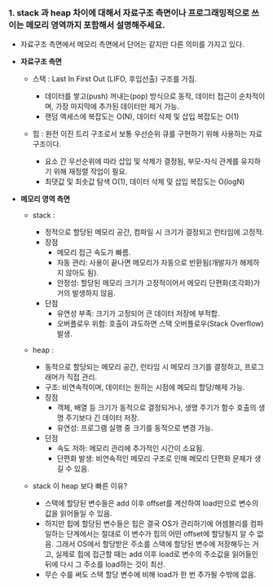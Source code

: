 ### 1. stack 과 heap 차이에 대해서 자료구조 측면이나 프로그래밍적으로 쓰이는 메모리 영역까지 포함해서 설명해주세요.
* 자료구조 측면에서 메모리 측면에서 단어는 같지만 다른 의미를 가지고 있다.
* **자료구조 측면**
    * 스택 : Last In First Out (LIFO, 후입선출) 구조를 가짐.
        * 데이터를 쌓고(push) 꺼내는(pop) 방식으로 동작, 데이터 접근이 순차적이며, 가장 마지막에 추가된 데이터만 제거 가능.
        * 랜덤 액세스에 복잡도는 O(N), 데이터 삭제 및 삽입 복잡도는 O(1)
 
    * 힙 : 완전 이진 트리 구조로서 보통 우선순위 큐를 구현하기 위해 사용하는 자료구조이다.
        * 요소 간 우선순위에 따라 삽입 및 삭제가 결정됨, 부모-자식 관계를 유지하기 위해 재정렬 작업이 필요.
        * 최댓값 및 최솟값 탐색 O(1), 데이터 삭제 및 삽입 복잡도는 O(logN)

* **메모리 영역 측면**
    * stack :
        * 정적으로 할당된 메모리 공간, 컴파일 시 크기가 결정되고 런타임에 고정적.
        * 장점
            * 메모리 접근 속도가 빠름.
            * 자동 관리: 사용이 끝나면 메모리가 자동으로 반환됨(개발자가 해제하지 않아도 됨).
            * 안정성: 할당된 메모리 크기가 고정적이어서 메모리 단편화(조각화)가 거의 발생하지 않음.
        * 단점
            * 유연성 부족: 크기가 고정되어 큰 데이터 저장에 부적합.
            * 오버플로우 위험: 호출이 과도하면 스택 오버플로우(Stack Overflow) 발생.

    * heap :
        * 동적으로 할당되는 메모리 공간, 런타임 시 메모리 크기를 결정하고, 프로그래머가 직접 관리.
        * 구조: 비연속적이며, 데이터는 원하는 시점에 메모리 할당/해제 가능.
        * 장점
            * 객체, 배열 등 크기가 동적으로 결정되거나, 생명 주기가 함수 호출의 생명 주기보다 긴 데이터 저장.
            * 유연성: 프로그램 실행 중 크기를 동적으로 변경 가능.
         * 단점
            * 속도 저하: 메모리 관리에 추가적인 시간이 소요됨.
            * 단편화 발생: 비연속적인 메모리 구조로 인해 메모리 단편화 문제가 생길 수 있음.
 
     * stack 이 heap 보다 빠른 이유?
        * 스택에 할당된 변수들은 add 이후 offset를 계산하여 load만으로 변수의 값을 읽어들일 수 있음.
        * 하지만 힙에 할당된 변수들은 힙은 결국 OS가 관리하기에 어셈블리를 컴파일하는 단계에서는 절대로 이 변수가 힙의 어떤 offset에 할당될지 알 수 없음. 그래서 OS에서 할당받은 주소를 스택에 할당된 변수에 저장해두는 거고, 실제로 힙에 접근할 때는 add 이후 load로 변수의 주소값을 읽어들인 뒤에 다시 그 주소를 load하는 것이 최선.
        * 무슨 수를 써도 스택 할당 변수에 비해 load가 한 번 추가될 수밖에 없음.
 
<br>
